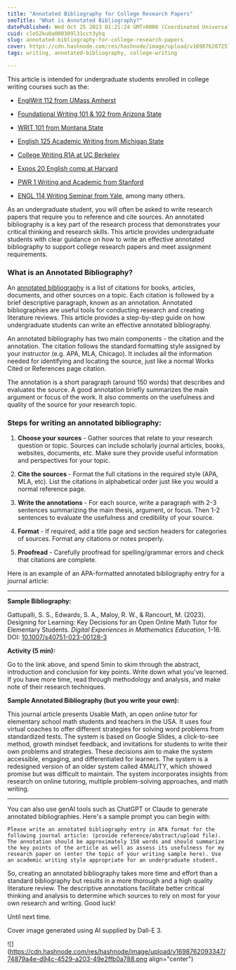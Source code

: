 ```yaml
---
title: "Annotated Bibliography for College Research Papers"
seoTitle: "What is Annotated Bibliography?"
datePublished: Wed Oct 25 2023 01:21:24 GMT+0000 (Coordinated Universal Time)
cuid: clo52ku0a000309l31cct3yhq
slug: annotated-bibliography-for-college-research-papers
cover: https://cdn.hashnode.com/res/hashnode/image/upload/v1698762072579/81353a95-b7e7-4ae7-b4d6-f7e376f10aa5.png
tags: writing, annotated-bibliography, college-writing

---
```


This article is intended for undergraduate students enrolled in college writing courses such as the:

* [EnglWrit 112 from UMass Amherst](https://www.umass.edu/writingprogram/college-writing-course)
    
* [Foundational Writing 101 & 102 from Arizona State](https://english.arizona.edu/foundations-writing/courses)
    
* [WRIT 101 from Montana State](https://catalog.umt.edu/courses/writ/)
    
* [English 125 Academic Writing from Michigan State](https://lsa.umich.edu/english/undergraduate/writing-program/courses/LSA-125.html)
    
* [College Writing R1A at UC Berkeley](https://guide.berkeley.edu/undergraduate/colleges-schools/letters-science/reading-composition-requirement/)
    
* [Expos 20 English comp at Harvard](https://writingprogram.fas.harvard.edu/expos-20)
    
* [PWR 1 Writing and Academic from Stanford](https://pwrcourses.stanford.edu/pwr-1)
    
* [ENGL 114 Writing Seminar from Yale](https://english.yale.edu/undergraduate/courses/introductory-courses/welcome-engl-114), among many others.
    

As an undergraduate student, you will often be asked to write research papers that require you to reference and cite sources. An annotated bibliography is a key part of the research process that demonstrates your critical thinking and research skills. This article provides undergraduate students with clear guidance on how to write an effective annotated bibliography to support college research papers and meet assignment requirements.

### What is an Annotated Bibliography?

An [annotated bibliography](https://owl.purdue.edu/owl/general_writing/common_writing_assignments/annotated_bibliographies/index.html) is a list of citations for books, articles, documents, and other sources on a topic. Each citation is followed by a brief descriptive paragraph, known as an annotation. Annotated bibliographies are useful tools for conducting research and creating literature reviews. This article provides a step-by-step guide on how undergraduate students can write an effective annotated bibliography.

An annotated bibliography has two main components - the citation and the annotation. The citation follows the standard formatting style assigned by your instructor (e.g. APA, MLA, Chicago). It includes all the information needed for identifying and locating the source, just like a normal Works Cited or References page citation.

The annotation is a short paragraph (around 150 words) that describes and evaluates the source. A good annotation briefly summarizes the main argument or focus of the work. It also comments on the usefulness and quality of the source for your research topic.

### Steps for writing an annotated bibliography:

1. **Choose your sources** - Gather sources that relate to your research question or topic. Sources can include scholarly journal articles, books, websites, documents, etc. Make sure they provide useful information and perspectives for your topic.
    
2. **Cite the sources** - Format the full citations in the required style (APA, MLA, etc). List the citations in alphabetical order just like you would a normal reference page.
    
3. **Write the annotations** - For each source, write a paragraph with 2-3 sentences summarizing the main thesis, argument, or focus. Then 1-2 sentences to evaluate the usefulness and credibility of your source.
    
4. **Format** - If required, add a title page and section headers for categories of sources. Format any citations or notes properly.
    
5. **Proofread** - Carefully proofread for spelling/grammar errors and check that citations are complete.
    

Here is an example of an APA-formatted annotated bibliography entry for a journal article:

---

**Sample Bibliography:**

Gattupalli, S. S., Edwards, S. A., Maloy, R. W., & Rancourt, M. (2023). Designing for Learning: Key Decisions for an Open Online Math Tutor for Elementary Students. *Digital Experiences in Mathematics Education*, 1-16. DOI: [10.1007/s40751-023-00128-3](https://doi.org/10.1007/s40751-023-00128-3)

**Activity (5 min):**

Go to the link above, and spend 5min to skim through the abstract, introduction and conclusion for key points. Write down what you've learned. If you have more time, read through methodology and analysis, and make note of their research techniques.

**Sample Annotated Bibliography (but you write your own):**

This journal article presents Usable Math, an open online tutor for elementary school math students and teachers in the USA. It uses four virtual coaches to offer different strategies for solving word problems from standardized tests. The system is based on Google Slides, a click-to-see method, growth mindset feedback, and invitations for students to write their own problems and strategies. These decisions aim to make the system accessible, engaging, and differentiated for learners. The system is a redesigned version of an older system called 4MALITY, which showed promise but was difficult to maintain. The system incorporates insights from research on online tutoring, multiple problem-solving approaches, and math writing.

---

You can also use genAI tools such as ChatGPT or Claude to generate annotated bibliographies. Here's a sample prompt you can begin with:

`Please write an annotated bibliography entry in APA format for the following journal article: (provide reference/abstract/upload file). The annotation should be approximately 150 words and should summarize the key points of the article as well as assess its usefulness for my research paper on (enter the topic of your writing sample here). Use an academic writing style appropriate for an undergraduate student.`

So, creating an annotated bibliography takes more time and effort than a standard bibliography but results in a more thorough and a high quality literature review. The descriptive annotations facilitate better critical thinking and analysis to determine which sources to rely on most for your own research and writing. Good luck!

Until next time.

Cover image generated using AI supplied by Dall-E 3.

![](https://cdn.hashnode.com/res/hashnode/image/upload/v1698762093347/74879a4e-d94c-4529-a203-49e2ffb0a788.png align="center")